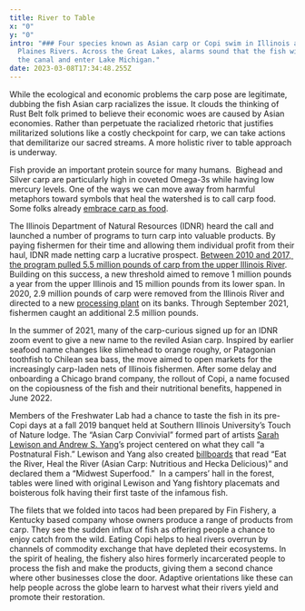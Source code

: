 ```yaml
---
title: River to Table
x: "0"
y: "0"
intro: "### Four species known as Asian carp or Copi swim in Illinois and Des
  Plaines Rivers. Across the Great Lakes, alarms sound that the fish will ride
  the canal and enter Lake Michigan."
date: 2023-03-08T17:34:48.255Z
---
```

While the ecological and economic problems the carp pose are legitimate, dubbing the fish Asian carp racializes the issue. It clouds the thinking of Rust Belt folk primed to believe their economic woes are caused by Asian economies. Rather than perpetuate the racialized rhetoric that justifies militarized solutions like a costly checkpoint for carp, we can take actions that demilitarize our sacred streams. A more holistic river to table approach is underway. 

Fish provide an important protein source for many humans.  Bighead and Silver carp are particularly high in coveted Omega-3s while having low mercury levels. One of the ways we can move away from harmful metaphors toward symbols that heal the watershed is to call carp food. Some folks already [embrace carp as food](https://www.chicagotribune.com/dining/ct-food-asian-carp-challenge-20201016-6y3abbhbsvddleqixxqczq74ce-story.html).

The Illinois Department of Natural Resources (IDNR) heard the call and launched a number of programs to turn carp into valuable products. By paying fishermen for their time and allowing them individual profit from their haul, IDNR made netting carp a lucrative prospect. [Between 2010 and 2017,  the program pulled 5.5 million pounds of carp from the upper Illinois River](https://www.invasivecarp.us/Documents/2022-Invasive-Carp-Action-Plan.pdf). Building on this success, a new threshold aimed to remove 1 million pounds a year from the upper Illinois and 15 million pounds from its lower span. In 2020, 2.9 million pounds of carp were removed from the Illinois River and directed to a new [processing plant](https://www.washingtonpost.com/nation/2022/06/22/invasive-carp/) on its banks. Through September 2021, fishermen caught an additional 2.5 million pounds.

In the summer of 2021, many of the carp-curious signed up for an IDNR zoom event to give a new name to the reviled Asian carp. Inspired by earlier seafood name changes like slimehead to orange roughy, or Patagonian toothfish to Chilean sea bass, the move aimed to open markets for the increasingly carp-laden nets of Illinois fishermen. After some delay and onboarding a Chicago brand company, the rollout of Copi, a name focused on the copiousness of the fish and their nutritional benefits, happened in June 2022. 

Members of the Freshwater Lab had a chance to taste the fish in its pre-Copi days at a fall 2019 banquet held at Southern Illinois University’s Touch of Nature lodge. The “Asian Carp Convivial” formed part of artists [Sarah Lewison and Andrew S. Yang](https://www.chicagohumanities.org/events/attend/invasive-species/)’s project centered on what they call “a Postnatural Fish.” Lewison and Yang also created [billboards](https://www.andrewyang.net/reshaping-the-shape-billboards) that read “Eat the River, Heal the River (Asian Carp: Nutritious and Hecka Delicious)” and declared them a “Midwest Superfood.”  In a campers’ hall in the forest, tables were lined with original Lewison and Yang fishtory placemats and boisterous folk having their first taste of the infamous fish.  

The filets that we folded into tacos had been prepared by Fin Fishery, a Kentucky based company whose owners produce a range of products from carp. They see the sudden influx of fish as offering people a chance to enjoy catch from the wild. Eating Copi helps to heal rivers overrun by channels of commodity exchange that have depleted their ecosystems. In the spirit of healing, the fishery also hires formerly incarcerated people to process the fish and make the products, giving them a second chance where other businesses close the door. Adaptive orientations like these can help people across the globe learn to harvest what their rivers yield and promote their restoration.